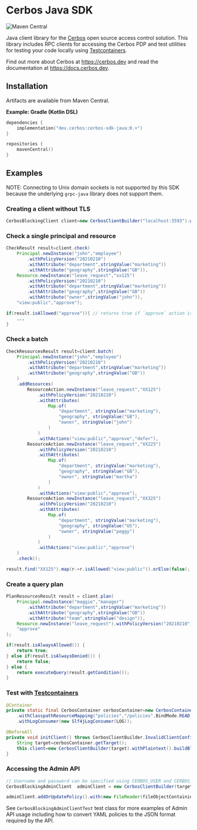 Cerbos Java SDK
===============

![Maven Central](https://img.shields.io/maven-central/v/dev.cerbos/cerbos-sdk-java?style=for-the-badge&versionPrefix=0.)

Java client library for the [Cerbos](https://github.com/cerbos/cerbos) open source access control solution. This library
includes RPC clients for accessing the Cerbos PDP and test utilities for testing your code locally
using [Testcontainers](https://www.testcontainers.org).

Find out more about Cerbos at https://cerbos.dev and read the documentation at https://docs.cerbos.dev.

Installation
-------------

Artifacts are available from Maven Central.

**Example: Gradle (Kotlin DSL)**

```kotlin
dependencies {
    implementation("dev.cerbos:cerbos-sdk-java:0.+")
}

repositories {
    mavenCentral()
}
```

Examples
--------

NOTE: Connecting to Unix domain sockets is not supported by this SDK because the underlying `grpc-java` library does not support them.

### Creating a client without TLS

```java
CerbosBlockingClient client=new CerbosClientBuilder("localhost:3593").withPlaintext().buildBlockingClient();
```

### Check a single principal and resource

```java
CheckResult result=client.check(
    Principal.newInstance("john","employee")
        .withPolicyVersion("20210210")
        .withAttribute("department",stringValue("marketing"))
        .withAttribute("geography",stringValue("GB")),
    Resource.newInstance("leave_request","xx125")
        .withPolicyVersion("20210210")
        .withAttribute("department",stringValue("marketing"))
        .withAttribute("geography",stringValue("GB"))
        .withAttribute("owner",stringValue("john")),
    "view:public","approve");

if(result.isAllowed("approve")){ // returns true if `approve` action is allowed
    ...
}
```

### Check a batch

```java
CheckResourcesResult result=client.batch(
    Principal.newInstance("john","employee")
        .withPolicyVersion("20210210")
        .withAttribute("department",stringValue("marketing"))
        .withAttribute("geography",stringValue("GB"))
    )
    .addResources(
        ResourceAction.newInstance("leave_request","XX125")
            .withPolicyVersion("20210210")
            .withAttributes(
                Map.of(
                    "department", stringValue("marketing"),
                    "geography", stringValue("GB"),
                    "owner", stringValue("john")
                )
            )
            .withActions("view:public","approve","defer"),
        ResourceAction.newInstance("leave_request","XX225")
            .withPolicyVersion("20210210")
            .withAttributes(
                Map.of(
                    "department", stringValue("marketing"),
                    "geography", stringValue("GB"),
                    "owner", stringValue("martha")
                )
            )
            .withActions("view:public","approve"),
        ResourceAction.newInstance("leave_request","XX325")
            .withPolicyVersion("20210210")
            .withAttributes(
                Map.of(
                    "department", stringValue("marketing"),
                    "geography", stringValue("US"),
                    "owner", stringValue("peggy")
                )
            )
            .withActions("view:public","approve")
    )
    .check();

result.find("XX125").map(r->r.isAllowed("view:public")).orElse(false);
```

### Create a query plan

```java
PlanResourcesResult result = client.plan(
    Principal.newInstance("maggie","manager")
        .withAttribute("department",stringValue("marketing"))
        .withAttribute("geography",stringValue("GB"))
        .withAttribute("team",stringValue("design")),
    Resource.newInstance("leave_request").withPolicyVersion("20210210"),
    "approve"
);

if(result.isAlwaysAllowed()) {
    return true;
} else if(result.isAlwaysDenied()) {
    return false;
} else {
    return executeQuery(result.getCondition());
}
```

### Test with [Testcontainers](https://www.testcontainers.org)

```java
@Container
private static final CerbosContainer cerbosContainer=new CerbosContainer()
    .withClasspathResourceMapping("policies","/policies",BindMode.READ_ONLY)
    .withLogConsumer(new Slf4jLogConsumer(LOG));

@BeforeAll
private void initClient() throws CerbosClientBuilder.InvalidClientConfigurationException{
    String target=cerbosContainer.getTarget();
    this.client=new CerbosClientBuilder(target).withPlaintext().buildBlockingClient();
}
```

### Accessing the Admin API

```java
// Username and password can be specified using CERBOS_USER and CERBOS_PASSWORD environment variables as well
CerbosBlockingAdminClient  adminClient = new CerbosClientBuilder(target).withPlaintext().buildBlockingAdminClient("username", "password");

adminClient.addOrUpdatePolicy().with(new FileReader(fileObjectContainingPolicyJSON)).addOrUpdate();
```

See `CerbosBlockingAdminClientTest` test class for more examples of Admin API usage including how to convert YAML policies to the JSON format required by the  API.
